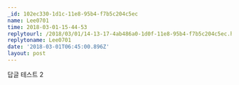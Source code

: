 ```yaml
---
_id: 102ec330-1d1c-11e8-95b4-f7b5c204c5ec
name: Lee0701
time: 2018-03-01-15-44-53
replytourl: /2018/03/01/14-13-17-4ab486a0-1d0f-11e8-95b4-f7b5c204c5ec.html
replytoname: Lee0701
date: '2018-03-01T06:45:00.896Z'
layout: post
---
```

답글 테스트 2
